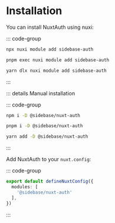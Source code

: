 # Installation

You can install NuxtAuth using nuxi:

::: code-group

```bash [npm]
npx nuxi module add sidebase-auth
```

```bash [pnpm]
pnpm exec nuxi module add sidebase-auth
```

```bash [yarn]
yarn dlx nuxi module add sidebase-auth
```

:::

::: details Manual installation

::: code-group

```bash [npm]
npm i -D @sidebase/nuxt-auth
```

```bash [pnpm]
pnpm i -D @sidebase/nuxt-auth
```

```bash [yarn]
yarn add -D @sidebase/nuxt-auth
```

:::

Add NuxtAuth to your `nuxt.config`:

::: code-group

```ts [nuxt.config.ts]
export default defineNuxtConfig({
  modules: [
    '@sidebase/nuxt-auth'
  ],
})
```

:::
